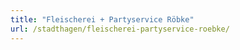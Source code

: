 ```yaml
---
title: "Fleischerei + Partyservice Röbke"
url: /stadthagen/fleischerei-partyservice-roebke/
---
```

